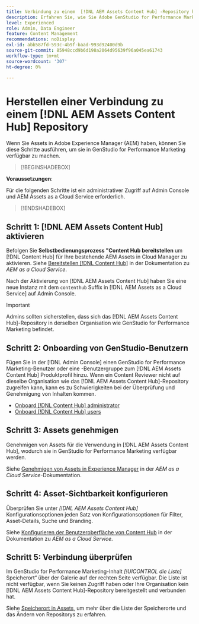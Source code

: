 ```yaml
---
title: Verbindung zu einem  [!DNL AEM Assets Content Hub] -Repository herstellen
description: Erfahren Sie, wie Sie Adobe GenStudio for Performance Marketing mit einem Adobe Experience Manager (AEM)- [!DNL Content Hub]  verbinden und vorhandene genehmigte Inhalte nutzen können.
level: Experienced
role: Admin, Data Engineer
feature: Content Management
recommendations: noDisplay
exl-id: abb587fd-593c-4b9f-baad-993d92400d9b
source-git-commit: 85948ccd9b6d198a2064d95639f96a045ea61743
workflow-type: tm+mt
source-wordcount: '307'
ht-degree: 0%

---
```


# Herstellen einer Verbindung zu einem [!DNL AEM Assets Content Hub] Repository

Wenn Sie Assets in Adobe Experience Manager (AEM) haben, können Sie diese Schritte ausführen, um sie in GenStudio for Performance Marketing verfügbar zu machen.

>[!BEGINSHADEBOX]

**Voraussetzungen**:

Für die folgenden Schritte ist ein administrativer Zugriff auf Admin Console und AEM Assets as a Cloud Service erforderlich.

>[!ENDSHADEBOX]

## Schritt 1: [!DNL AEM Assets Content Hub] aktivieren

Befolgen Sie **Selbstbedienungsprozess &quot;Content Hub bereitstellen** um [!DNL Content Hub] für Ihre bestehende AEM Assets in Cloud Manager zu aktivieren. Siehe [Bereitstellen [!DNL Content Hub]](https://experienceleague.adobe.com/de/docs/experience-manager-cloud-service/content/assets/content-hub/deploy-content-hub) in der Dokumentation zu _AEM as a Cloud Service_.

Nach der Aktivierung von [!DNL AEM Assets Content Hub] haben Sie eine neue Instanz mit dem `contenthub` Suffix in [!DNL AEM Assets as a Cloud Service] auf Admin Console.

>[!IMPORTANT]
>
>Admins sollten sicherstellen, dass sich das [!DNL AEM Assets Content Hub]-Repository in derselben Organisation wie GenStudio for Performance Marketing befindet.

## Schritt 2: Onboarding von GenStudio-Benutzern

Fügen Sie in der [!DNL Admin Console] einen GenStudio for Performance Marketing-Benutzer oder eine -Benutzergruppe zum [!DNL AEM Assets Content Hub] Produktprofil hinzu. Wenn ein Content Reviewer nicht auf dieselbe Organisation wie das [!DNL AEM Assets Content Hub]-Repository zugreifen kann, kann es zu Schwierigkeiten bei der Überprüfung und Genehmigung von Inhalten kommen.

- [Onboard [!DNL Content Hub] administrator](https://experienceleague.adobe.com/en/docs/experience-manager-cloud-service/content/assets/content-hub/deploy-content-hub#onboard-content-hub-administrator)
- [Onboard [!DNL Content Hub] users](https://experienceleague.adobe.com/en/docs/experience-manager-cloud-service/content/assets/content-hub/deploy-content-hub#onboard-content-hub-users)

## Schritt 3: Assets genehmigen

Genehmigen von Assets für die Verwendung in [!DNL AEM Assets Content Hub], wodurch sie in GenStudio for Performance Marketing verfügbar werden.

Siehe [Genehmigen von Assets in Experience Manager](https://experienceleague.adobe.com/en/docs/experience-manager-cloud-service/content/assets/dynamicmedia/dynamic-media-open-apis/approve-assets) in der _AEM as a Cloud Service_-Dokumentation.

## Schritt 4: Asset-Sichtbarkeit konfigurieren

Überprüfen Sie unter _[!DNL AEM Assets Content Hub]_&#x200B;Konfigurationsoptionen jeden Satz von Konfigurationsoptionen für Filter, Asset-Details, Suche und Branding.

Siehe [Konfigurieren der Benutzeroberfläche von Content Hub](https://experienceleague.adobe.com/en/docs/experience-manager-cloud-service/content/assets/content-hub/configure-content-hub-ui-options) in der Dokumentation zu _AEM as a Cloud Service_.

## Schritt 5: Verbindung überprüfen

Im GenStudio for Performance Marketing-Inhalt _[!UICONTROL die Liste]_ Speicherort“ über der Galerie auf der rechten Seite verfügbar. Die Liste ist nicht verfügbar, wenn Sie keinen Zugriff haben oder Ihre Organisation kein [!DNL AEM Assets Content Hub]-Repository bereitgestellt und verbunden hat.

Siehe [Speicherort in Assets](manage-assets.md#assets-location), um mehr über die Liste der Speicherorte und das Ändern von Repositorys zu erfahren.
